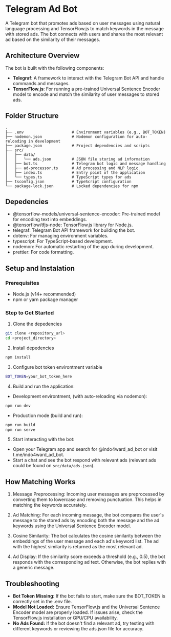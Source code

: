 # Telegram Ad Bot

A Telegram bot that promotes ads based on user messages using natural language processing and TensorFlow.js to match keywords in the message with stored ads. The bot connects with users and shares the most relevant ad based on the similarity of their messages.

## Architecture Overview

The bot is built with the following components:

- **Telegraf**: A framework to interact with the Telegram Bot API and handle commands and messages.
- **TensorFlow.js**: For running a pre-trained Universal Sentence Encoder model to encode and match the similarity of user messages to stored ads.

## Folder Structure

```
.
├── .env                     # Environment variables (e.g., BOT_TOKEN)
├── nodemon.json             # Nodemon configuration for auto-reloading in development
├── package.json             # Project dependencies and scripts
├── src/
│   ├── data/
│   │   └── ads.json         # JSON file storing ad information
│   ├── bot.ts               # Telegram bot logic and message handling
│   ├── ad-processor.ts      # Ad processing and NLP logic
│   ├── index.ts             # Entry point of the application
│   └── types.ts             # TypeScript types for ads
├── tsconfig.json            # TypeScript configuration
└── package-lock.json        # Locked dependencies for npm

```

## Depedencies

- @tensorflow-models/universal-sentence-encoder: Pre-trained model for encoding text into embeddings.
- @tensorflow/tfjs-node: TensorFlow.js library for Node.js.
- telegraf: Telegram Bot API framework for building the bot.
- dotenv: For managing environment variables.
- typescript: For TypeScript-based development.
- nodemon: For automatic restarting of the app during development.
- prettier: For code formatting.

## Setup and Instalation

### Prerequisites

- Node.js (v14+ recommended)
- npm or yarn package manager

### Step to Get Started

1. Clone the depedencies

```bash
git clone <repository_url>
cd <project_directory>
```

2. Install depedencies

```bash
npm install
```

3. Configure bot token environtment variable

```bash
BOT_TOKEN=your_bot_token_here
```

4. Build and run the application:

- Development environtment, (with auto-reloading via nodemon):

```bash
npm run dev
```

- Production mode (build and run):

```bash
npm run build
npm run serve
```

5. Start interacting with the bot:

- Open your Telegram app and search for @indo4ward_ad_bot or visit t.me/indo4ward_ad_bot.
- Start a chat and see the bot respond with relevant ads (relevant ads could be found on `src/data/ads.json`).

## How Matching Works

1. Message Preprocessing: Incoming user messages are preprocessed by converting them to lowercase and removing punctuation. This helps in matching the keywords accurately.

2. Ad Matching: For each incoming message, the bot compares the user's message to the stored ads by encoding both the message and the ad keywords using the Universal Sentence Encoder model.

3. Cosine Similarity: The bot calculates the cosine similarity between the embeddings of the user message and each ad's keyword list. The ad with the highest similarity is returned as the most relevant ad.

4. Ad Display: If the similarity score exceeds a threshold (e.g., 0.5), the bot responds with the corresponding ad text. Otherwise, the bot replies with a generic message.

## Troubleshooting

- **Bot Token Missing:** If the bot fails to start, make sure the BOT_TOKEN is correctly set in the .env file.
- **Model Not Loaded:** Ensure TensorFlow.js and the Universal Sentence Encoder model are properly loaded. If issues arise, check the TensorFlow.js installation or GPU/CPU availability.
- **No Ads Found:** If the bot doesn't find a relevant ad, try testing with different keywords or reviewing the ads.json file for accuracy.
